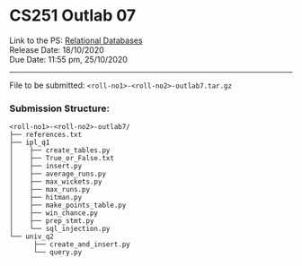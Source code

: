 # CS251 Outlab 07  

Link to the PS: [Relational Databases](https://docs.google.com/document/d/e/2PACX-1vStJnLSiwz7EzZT5PCKuiPI3Y0tmIU3kFsNegp7Gg1WlMBpdgFMvKHva8oogr7jXQW22Io9nx0_ioJ8/pub)  
Release Date: 18/10/2020  
Due Date: 11:55 pm, 25/10/2020  
  
---
  
File to be submitted: `<roll-no1>-<roll-no2>-outlab7.tar.gz`  
  
### Submission Structure:
  
```
<roll-no1>-<roll-no2>-outlab7/
├── references.txt
├── ipl_q1
│    ├── create_tables.py
│    ├── True_or_False.txt
│    ├── insert.py
│    ├── average_runs.py
│    ├── max_wickets.py
│    ├── max_runs.py
│    ├── hitman.py
│    ├── make_points_table.py
│    ├── win_chance.py
│    ├── prep_stmt.py
│    └── sql_injection.py
└── univ_q2
      ├── create_and_insert.py
      └── query.py
```
